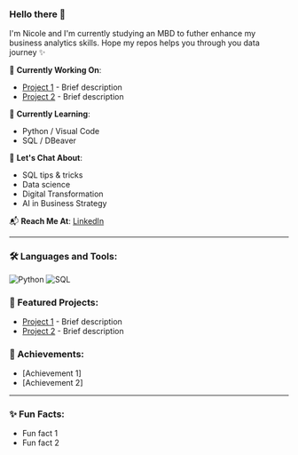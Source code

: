 ### Hello there 🌸
I'm Nicole and I'm currently studying an MBD to futher enhance my business analytics skills. 
Hope my repos helps you through you data journey ✨ 

🌟 **Currently Working On**:
- [Project 1](https://github.com/yourusername/project1) - Brief description
- [Project 2](https://github.com/yourusername/project2) - Brief description

🌼 **Currently Learning**:
- Python / Visual Code
- SQL / DBeaver 

💬 **Let's Chat About**:
- SQL tips & tricks
- Data science
- Digital Transformation
- AI in Business Strategy 

📬 **Reach Me At**: [LinkedIn](www.linkedin.com/in/fridapolanco)

---

### 🛠️ Languages and Tools:
![Python](https://img.shields.io/badge/Python-3776AB?style=flat&logo=python&logoColor=white)
![SQL](https://img.shields.io/badge/SQL-4479A1?style=flat&logo=sql&logoColor=white)

### 🚀 Featured Projects:
- [Project 1](https://github.com/yourusername/project1) - Brief description
- [Project 2](https://github.com/yourusername/project2) - Brief description

### 🏅 Achievements:
- [Achievement 1]
- [Achievement 2]

---

### ✨ Fun Facts:
- Fun fact 1
- Fun fact 2
